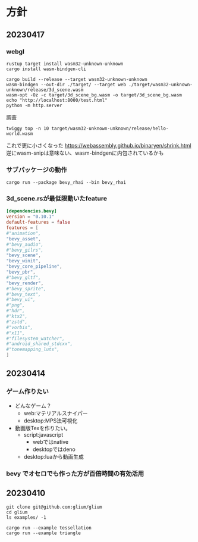 # 方針

## 20230417

### webgl
```shell
rustup target install wasm32-unknown-unknown
cargo install wasm-bindgen-cli
```

```shell
cargo build --release --target wasm32-unknown-unknown
wasm-bindgen --out-dir ./target/ --target web ./target/wasm32-unknown-unknown/release/3d_scene.wasm
wasm-opt -Oz -c target/3d_scene_bg.wasm -o target/3d_scene_bg.wasm
echo "http://localhost:8000/test.html"
python -m http.server
```

調査
```shell
twiggy top -n 10 target/wasm32-unknown-unknown/release/hello-world.wasm
```

これで更に小さくなった
https://webassembly.github.io/binaryen/shrink.html
逆にwasm-snipは意味ない、wasm-bindgenに内包されているかも

### サブパッケージの動作

```shell
cargo run --package bevy_rhai --bin bevy_rhai
```

### 3d_scene.rsが最低限動いたfeature

```toml
[dependencies.bevy]
version = "0.10.1"
default-features = false
features = [
#"animation",
"bevy_asset",
#"bevy_audio",
#"bevy_gilrs",
"bevy_scene",
"bevy_winit",
"bevy_core_pipeline",
"bevy_pbr",
#"bevy_gltf",
"bevy_render",
#"bevy_sprite",
#"bevy_text",
#"bevy_ui",
#"png",
#"hdr",
#"ktx2",
#"zstd",
#"vorbis",
#"x11",
#"filesystem_watcher",
#"android_shared_stdcxx",
#"tonemapping_luts",
]
```

## 20230414

### ゲーム作りたい

- どんなゲーム？
  - web:マテリアルスナイパー
  - desktop:MPS法可視化
- 動画版Texを作りたい。
  - script:javascript
    - webではnative
    - desktopではdeno
  - desktop:luaから動画生成

### bevy でオセロでも作った方が百倍時間の有効活用

## 20230410

```shell
git clone git@github.com:glium/glium
cd glium
ls examples/ -1

cargo run --example tessellation
cargo run --example triangle
```